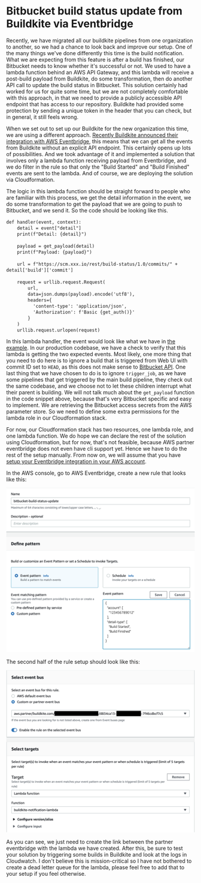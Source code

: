 # Bitbucket build status update from Buildkite via Eventbridge

Recently, we have migrated all our buildkite pipelines from one organization to another, so we had a chance to look back and improve our setup. One of the many things we've done differently this time is the build notification. What we are expecting from this feature is after a build has finished, our Bitbucket needs to know whether it's successful or not. We used to have a lambda function behind an AWS API Gateway, and this lambda will receive a post-build payload from Buildkite, do some transformation, then do another API call to update the build status in Bitbucket. This solution certainly had worked for us for quite some time, but we are not completely comfortable with this approach, in that we need to provide a publicly accessible API endpoint that has access to our repository. Buildkite had provided some protection by sending a unique token in the header that you can check, but in general, it still feels wrong.

When we set out to set up our Buildkite for the new organization this time, we are using a different approach. [Recently Buildkite announced their integration with AWS Eventbridge](https://buildkite.com/changelog/90-amazon-eventbridge-partner-integration), this means that we can get all the events from Buildkite without an explicit API endpoint. This certainly opens up lots of possibilities. And we took advantage of it and implemented a solution that involves only a lambda function receiving payload from Eventbridge, and we do filter in the rule so that only the "Build Started" and "Build Finished" events are sent to the lambda. And of course, we are deploying the solution via Cloudformation.

The logic in this lambda function should be straight forward to people who are familiar with this process, we get the detail information in the event, we do some transformation to get the payload that we are going to push to Bitbucket, and we send it. So the code should be looking like this.

```
def handler(event, context):
    detail = event["detail"]
    print(f"Detail: {detail}")

    payload = get_payload(detail)
    print(f"Payload: {payload}")

    url = f"https://scm.xxx.io/rest/build-status/1.0/commits/" + detail['build']['commit']

    request = urllib.request.Request(
        url,
        data=json.dumps(payload).encode('utf8'),
        headers={
          'content-type': 'application/json',
          'Authorization': f'Basic {get_auth()}'
        }
    )
    urllib.request.urlopen(request)
```

In this lambda handler, the event would look like what we have in [the example](https://buildkite.com/docs/integrations/amazon-eventbridge#events-build-started). In our production codebase, we have a check to verify that this lambda is getting the two expected events. Most likely, one more thing that you need to do here is to ignore a build that is triggered from Web UI with commit ID set to `HEAD`, as this does not make sense to [Bitbucket API](https://developer.atlassian.com/server/bitbucket/how-tos/updating-build-status-for-commits/). One last thing that we have chosen to do is to ignore `trigger_job`, as we have some pipelines that get triggered by the main build pipeline, they check out the same codebase, and we choose not to let these children interrupt what their parent is building. We will not talk much about the `get_payload` function in the code snippet above, because that's very Bitbucket specific and easy to implement. We are retrieving the Bitbucket access secrets from the AWS parameter store. So we need to define some extra permissions for the lambda role in our Cloudformation stack.

For now, our Cloudformation stack has two resources, one lambda role, and one lambda function. We do hope we can declare the rest of the solution using Cloudformation, but for now, that's not feasible, because AWS partner eventbridge does not even have cli support yet. Hence we have to do the rest of the setup manually. From now on, we will assume that you have [setup your Eventbridge integration in your AWS account](https://buildkite.com/docs/integrations/amazon-eventbridge#configuring).

In the AWS console, go to AWS Eventbridge, create a new rule that looks like this:

![eventbridge-setup-for-buildkite-build-events-1](/media/2020/eventbridge-setup-for-buildkite-build-events-1.png)

The second half of the rule setup should look like this:

![eventbridge-setup-for-buildkite-build-events-2](/media/2020/eventbridge-setup-for-buildkite-build-events-2.png)

As you can see, we just need to create the link between the partner eventbridge with the lambda we have created. After this, be sure to test your solution by triggering some builds in Buildkite and look at the logs in Cloudwatch. I don't believe this is mission-critical so I have not bothered to create a dead letter queue for the lambda, please feel free to add that to your setup if you feel otherwise.
